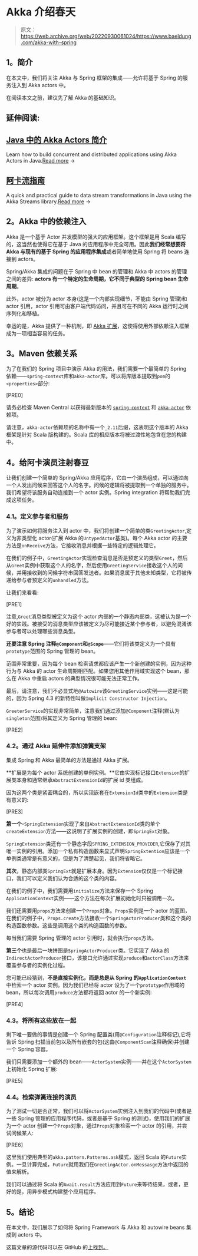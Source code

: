 # Akka 介绍春天

> 原文：<https://web.archive.org/web/20220930061024/https://www.baeldung.com/akka-with-spring>

## **1。简介**

在本文中，我们将关注 Akka 与 Spring 框架的集成——允许将基于 Spring 的服务注入到 Akka actors 中。

在阅读本文之前，建议先了解 Akka 的基础知识。

## 延伸阅读:

## [Java 中的 Akka Actors 简介](/web/20220813062338/https://www.baeldung.com/akka-actors-java)

Learn how to build concurrent and distributed applications using Akka Actors in Java.[Read more](/web/20220813062338/https://www.baeldung.com/akka-actors-java) →

## [阿卡流指南](/web/20220813062338/https://www.baeldung.com/akka-streams)

A quick and practical guide to data stream transformations in Java using the Akka Streams library.[Read more](/web/20220813062338/https://www.baeldung.com/akka-streams) →

## **2。Akka 中的依赖注入**

Akka 是一个基于 Actor 并发模型的强大的应用框架。这个框架是用 Scala 编写的，这当然也使得它在基于 Java 的应用程序中完全可用。因此**我们经常想要将 Akka 与现有的基于 Spring 的应用程序集成**或者简单地使用 Spring 将 beans 连接到 actors。

Spring/Akka 集成的问题在于 Spring 中 bean 的管理和 Akka 中 actors 的管理之间的差异: **actors 有一个特定的生命周期，它不同于典型的 Spring bean 生命周期**。

此外，actor 被分为 actor 本身(这是一个内部实现细节，不能由 Spring 管理)和 actor 引用，actor 引用可由客户端代码访问，并且可在不同的 Akka 运行时之间序列化和移植。

幸运的是，Akka 提供了一种机制，即 [Akka 扩展](https://web.archive.org/web/20220813062338/http://doc.akka.io/docs/akka/current/java/extending-akka.html)，这使得使用外部依赖注入框架成为一项相当容易的任务。

## **3。Maven 依赖关系**

为了在我们的 Spring 项目中演示 Akka 的用法，我们需要一个最简单的 Spring 依赖——`spring-context`库和`akka-actor`库。可以将库版本提取到`pom`的`<properties>`部分:

[PRE0]

请务必检查 Maven Central 以获得最新版本的 [`spring-context`](https://web.archive.org/web/20220813062338/https://search.maven.org/classic/#search%7Cgav%7C1%7Cg%3A%22org.springframework%22%20AND%20a%3A%22spring-context%22) 和 [`akka-actor`](https://web.archive.org/web/20220813062338/https://search.maven.org/classic/#search%7Cgav%7C1%7Cg%3A%22com.typesafe.akka%22%20AND%20a%3A%22akka-actor_2.11%22) 依赖项。

请注意，`akka-actor`依赖项的名称中有一个`_2.11`后缀，这表明这个版本的 Akka 框架是针对 Scala 版构建的。Scala 库的相应版本将被过渡性地包含在您的构建中。

## **4。给阿卡演员注射春豆**

让我们创建一个简单的 Spring/Akka 应用程序，它由一个演员组成，可以通过向一个人发出问候来回答这个人的名字。问候的逻辑将被提取到一个单独的服务中。我们希望将该服务自动连接到一个 actor 实例。Spring integration 将帮助我们完成这项任务。

### **4.1。定义参与者和服务**

为了演示如何将服务注入到 actor 中，我们将创建一个简单的类`GreetingActor`,定义为非类型化 actor(扩展 Akka 的`UntypedActor`基类)。每个 Akka actor 的主要方法是`onReceive`方法，它接收消息并根据一些特定的逻辑处理它。

在我们的例子中，`GreetingActor`实现检查消息是否是预定义的类型`Greet`，然后从`Greet`实例中获取这个人的名字，然后使用`GreetingService`接收这个人的问候，并用接收到的问候字符串回答发送者。如果消息属于其他未知类型，它将被传递给参与者预定义的`unhandled`方法。

让我们来看看:

[PRE1]

注意,`Greet`消息类型被定义为这个 actor 内部的一个静态内部类，这被认为是一个好的实践。被接受的消息类型应该被定义为尽可能接近某个参与者，以避免混淆该参与者可以处理哪些消息类型。

**还要注意 Spring 注释`@Component`和`@Scope`**——它们将该类定义为一个具有`prototype`范围的 Spring 管理的 bean。

范围非常重要，因为每个 bean 检索请求都应该产生一个新创建的实例，因为这种行为与 Akka 的 actor 生命周期相匹配。如果您用其他作用域实现这个 bean，那么在 Akka 中重启 actors 的典型情况很可能无法正常工作。

最后，请注意，我们不必显式地`@Autowire`该`GreetingService`实例——这是可能的，因为 Spring 4.3 的新特性叫做`Implicit Constructor Injection`。

`GreeterService`的实现非常简单，注意我们通过添加`@Component`注释(默认为`singleton`范围)将其定义为 Spring 管理的 bean:

[PRE2]

### **4.2。通过 Akka 延伸件添加弹簧支架**

集成 Spring 和 Akka 最简单的方法是通过 Akka 扩展。

**扩展是为每个 actor 系统创建的单例实例。**它由实现标记接口`Extension`的扩展类本身和通常继承`AbstractExtensionId`的扩展 id 类组成。

因为这两个类是紧密耦合的，所以实现嵌套在`ExtensionId`类中的`Extension`类是有意义的:

[PRE3]

**第一个**–`SpringExtension`实现了来自`AbstractExtensionId`类的单个`createExtension`方法——这说明了扩展实例的创建，即`SpringExt`对象。

`SpringExtension`类还有一个静态字段`SPRING_EXTENSION_PROVIDER`,它保存了对其唯一实例的引用。添加一个私有构造函数来显式声明`SpringExtention`应该是一个单例类通常是有意义的，但是为了清楚起见，我们将省略它。

**其次**，静态内部类`SpringExt`就是扩展本身。因为`Extension`仅仅是一个标记接口，我们可以定义我们认为合适的这个类的内容。

在我们的例子中，我们需要用`initialize`方法来保存一个 Spring `ApplicationContext`实例——这个方法在每次扩展初始化时只被调用一次。

我们还需要用`props`方法来创建一个`Props`对象。`Props`实例是一个 actor 的蓝图，在我们的例子中，`Props.create`方法接收一个`SpringActorProducer`类和这个类的构造函数参数。这些是调用这个类的构造函数的参数。

每当我们需要 Spring 管理的 actor 引用时，就会执行`props`方法。

**第三个**也是最后一块拼图是`SpringActorProducer`类。它实现了 Akka 的`IndirectActorProducer`接口，该接口允许通过实现`produce`和`actorClass`方法来覆盖参与者的实例化过程。

您可能已经猜到，**不是直接实例化，而是总是从 Spring 的`ApplicationContext`** 中检索一个 actor 实例。因为我们已经将 actor 设为了一个`prototype`作用域的 bean，所以每次调用`produce`方法都将返回 actor 的一个新实例:

[PRE4]

### **4.3。将所有这些放在一起**

剩下唯一要做的事情是创建一个 Spring 配置类(用`@Configuration`注释标记),它将告诉 Spring 扫描当前包以及所有嵌套的包(这由`@ComponentScan`注释确保)并创建一个 Spring 容器。

我们只需要添加一个额外的 bean——`ActorSystem`实例——并在这个`ActorSystem`上初始化 Spring 扩展:

[PRE5]

### 4.4。检索弹簧连接的演员

为了测试一切是否正常，我们可以将`ActorSystem`实例注入到我们的代码中(或者是一些 Spring 管理的应用程序代码，或者是基于 Spring 的测试)，使用我们的扩展为一个 actor 创建一个`Props`对象，通过`Props`对象检索一个 actor 的引用，并尝试问候某人:

[PRE6]

这里我们使用典型的`akka.pattern.Patterns.ask`模式，返回 Scala 的`Future`实例。一旦计算完成，`Future`就用我们在`GreetingActor.onMessasge`方法中返回的值来解析。

我们可以通过将 Scala 的`Await.result`方法应用到`Future`来等待结果，或者，更好的是，用异步模式构建整个应用程序。

## **5。结论**

在本文中，我们展示了如何将 Spring Framework 与 Akka 和 autowire beans 集成到 actors 中。

这篇文章的源代码可以在 GitHub 的[上找到。](https://web.archive.org/web/20220813062338/https://github.com/eugenp/tutorials/tree/master/akka-modules/spring-akka)